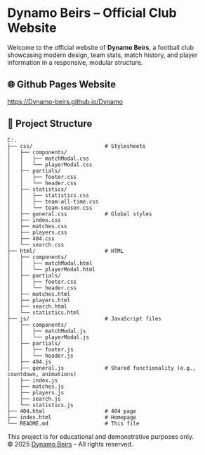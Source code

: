 # Dynamo Beirs – Official Club Website

Welcome to the official website of **Dynamo Beirs**, a football club showcasing modern design, team stats, match history, and player information in a responsive, modular structure.

## 🌐 Github Pages Website

https://Dynamo-beirs.github.io/Dynamo

## 📁 Project Structure

```
C:.
├── css/                       # Stylesheets
│   ├── components/            
│   │   ├── matchModal.css
│   │   └── playerModal.css
│   ├── partials/              
│   │   ├── footer.css
│   │   └── header.css
│   ├── statistics/           
│   │   ├── statistics.css
│   │   ├── team-all-time.css
│   │   └── team-season.css
│   ├── general.css            # Global styles
│   ├── index.css              
│   ├── matches.css            
│   ├── players.css            
│   ├── 404.css                
│   └── search.css             
├── html/                      # HTML
│   ├── components/            
│   │   ├── matchModal.html
│   │   └── playerModal.html
│   ├── partials/              
│   │   ├── footer.css
│   │   └── header.css
│   ├── matches.html            
│   ├── players.html            
│   ├── search.html            
│   └── statistics.html        
├── js/                        # JavaScript files
│   ├── components/            
│   │   ├── matchModal.js
│   │   └── playerModal.js
│   ├── partials/             
│   │   ├── footer.js
│   │   └── header.js
│   ├── 404.js
│   ├── general.js             # Shared functionality (e.g., countdown, animations)
│   ├── index.js          
│   ├── matches.js        
│   ├── players.js  
│   ├── search.js     
│   └── statistics.js 
├── 404.html                   # 404 page 
├── index.html                 # Homepage
└── README.md                  # This file
```

This project is for educational and demonstrative purposes only.  
© 2025 [Dynamo Beirs](https://github.com/Dynamo-beirs/Dynamo) – All rights reserved.
